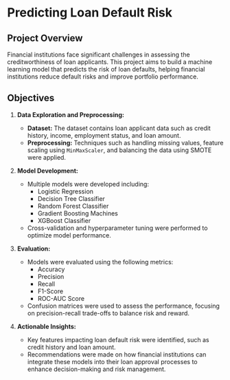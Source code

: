 # Predicting Loan Default Risk

## Project Overview

Financial institutions face significant challenges in assessing the creditworthiness of loan applicants. This project aims to build a machine learning model that predicts the risk of loan defaults, helping financial institutions reduce default risks and improve portfolio performance.

## Objectives

1. **Data Exploration and Preprocessing:**
   - **Dataset:** The dataset contains loan applicant data such as credit history, income, employment status, and loan amount.
   - **Preprocessing:** Techniques such as handling missing values, feature scaling using `MinMaxScaler`, and balancing the data using SMOTE were applied.

2. **Model Development:**
   - Multiple models were developed including:
     - Logistic Regression
     - Decision Tree Classifier
     - Random Forest Classifier
     - Gradient Boosting Machines
     - XGBoost Classifier
   - Cross-validation and hyperparameter tuning were performed to optimize model performance.

3. **Evaluation:**
   - Models were evaluated using the following metrics:
     - Accuracy
     - Precision
     - Recall
     - F1-Score
     - ROC-AUC Score
   - Confusion matrices were used to assess the performance, focusing on precision-recall trade-offs to balance risk and reward.

4. **Actionable Insights:**
   - Key features impacting loan default risk were identified, such as credit history and loan amount.
   - Recommendations were made on how financial institutions can integrate these models into their loan approval processes to enhance decision-making and risk management.
